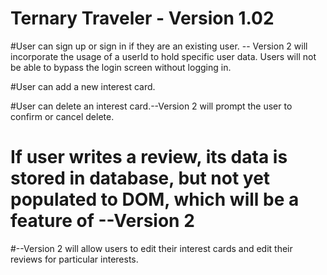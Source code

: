 # Ternary Traveler -  Version 1.02

#User can sign up or sign in if they are an existing user. -- Version 2 will incorporate the usage of a userId  to hold specific user data. Users will not be able to bypass the login screen without logging in.

#User can add a new interest card. 

#User can delete an interest card.--Version 2 will prompt the user to confirm or cancel delete.

# If user writes a review, its data is stored in database, but not yet populated to DOM, which will be a feature of --Version 2

#--Version 2 will allow users to edit their interest cards and edit their reviews for particular interests.

